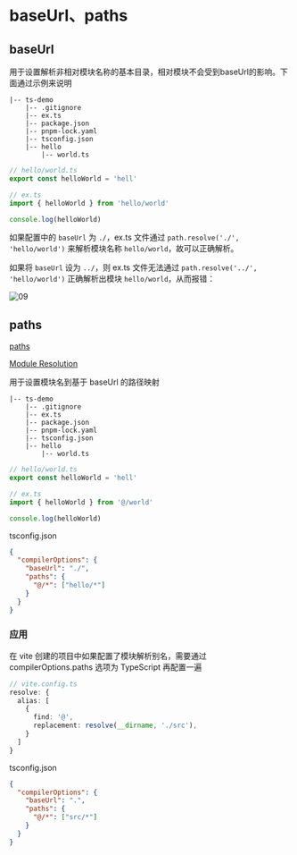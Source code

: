 # baseUrl、paths

## baseUrl

用于设置解析非相对模块名称的基本目录，相对模块不会受到baseUrl的影响。下面通过示例来说明

```
|-- ts-demo
    |-- .gitignore
    |-- ex.ts
    |-- package.json
    |-- pnpm-lock.yaml
    |-- tsconfig.json
    |-- hello
        |-- world.ts
```

```ts
// hello/world.ts
export const helloWorld = 'hell'
```

```ts
// ex.ts
import { helloWorld } from 'hello/world'

console.log(helloWorld)
```

如果配置中的 `baseUrl` 为 `./`，ex.ts 文件通过 `path.resolve('./', 'hello/world')` 来解析模块名称 `hello/world`，故可以正确解析。

如果将 `baseUrl` 设为 `../`，则 ex.ts 文件无法通过 `path.resolve('../', 'hello/world')` 正确解析出模块 `hello/world`，从而报错：

![09](http://image.newarea.site/20230713/09.png)

## paths

[paths](https://www.typescriptlang.org/tsconfig#paths)

[Module Resolution](https://www.typescriptlang.org/docs/handbook/module-resolution.html#path-mapping)

用于设置模块名到基于 baseUrl 的路径映射

```
|-- ts-demo
    |-- .gitignore
    |-- ex.ts
    |-- package.json
    |-- pnpm-lock.yaml
    |-- tsconfig.json
    |-- hello
        |-- world.ts
```

```ts
// hello/world.ts
export const helloWorld = 'hell'
```

```ts
// ex.ts
import { helloWorld } from '@/world'

console.log(helloWorld)
```

tsconfig.json

```json
{
  "compilerOptions": {
    "baseUrl": "./",
    "paths": {
      "@/*": ["hello/*"]
    }
  }
}
```

### 应用

在 vite 创建的项目中如果配置了模块解析别名，需要通过 compilerOptions.paths 选项为 TypeScript 再配置一遍

```ts
// vite.config.ts
resolve: {
  alias: [
    {
      find: '@',
      replacement: resolve(__dirname, './src'),
    }
  ]
}
```

tsconfig.json

```json
{
  "compilerOptions": {
    "baseUrl": ".",
    "paths": {
      "@/*": ["src/*"]
    }
  }
}
```
